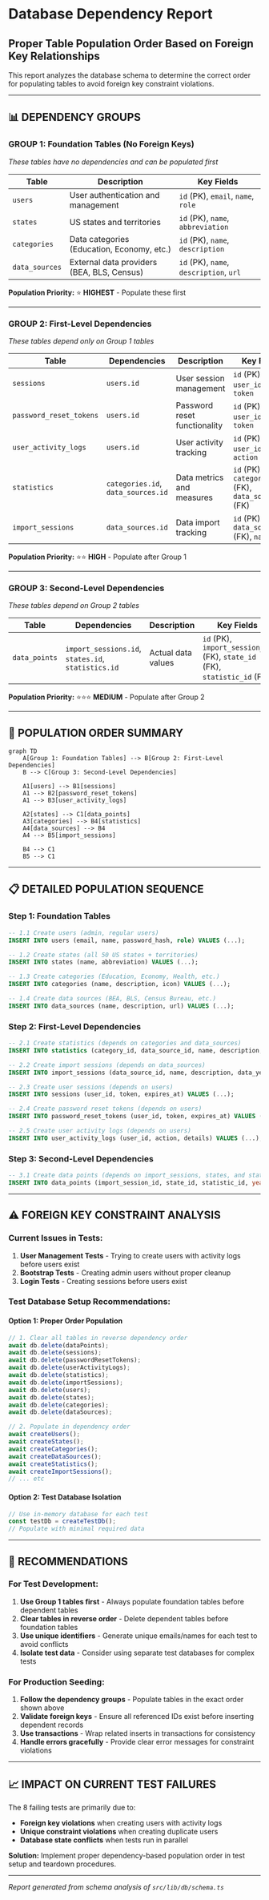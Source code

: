 # Database Dependency Report
## Proper Table Population Order Based on Foreign Key Relationships

This report analyzes the database schema to determine the correct order for populating tables to avoid foreign key constraint violations.

---

## 📊 **DEPENDENCY GROUPS**

### **GROUP 1: Foundation Tables (No Foreign Keys)**
*These tables have no dependencies and can be populated first*

| Table | Description | Key Fields |
|-------|-------------|------------|
| `users` | User authentication and management | `id` (PK), `email`, `name`, `role` |
| `states` | US states and territories | `id` (PK), `name`, `abbreviation` |
| `categories` | Data categories (Education, Economy, etc.) | `id` (PK), `name`, `description` |
| `data_sources` | External data providers (BEA, BLS, Census) | `id` (PK), `name`, `description`, `url` |

**Population Priority:** ⭐ **HIGHEST** - Populate these first

---

### **GROUP 2: First-Level Dependencies**
*These tables depend only on Group 1 tables*

| Table | Dependencies | Description | Key Fields |
|-------|-------------|-------------|------------|
| `sessions` | `users.id` | User session management | `id` (PK), `user_id` (FK), `token` |
| `password_reset_tokens` | `users.id` | Password reset functionality | `id` (PK), `user_id` (FK), `token` |
| `user_activity_logs` | `users.id` | User activity tracking | `id` (PK), `user_id` (FK), `action` |
| `statistics` | `categories.id`, `data_sources.id` | Data metrics and measures | `id` (PK), `category_id` (FK), `data_source_id` (FK) |
| `import_sessions` | `data_sources.id` | Data import tracking | `id` (PK), `data_source_id` (FK), `name` |

**Population Priority:** ⭐⭐ **HIGH** - Populate after Group 1

---

### **GROUP 3: Second-Level Dependencies**
*These tables depend on Group 2 tables*

| Table | Dependencies | Description | Key Fields |
|-------|-------------|-------------|------------|
| `data_points` | `import_sessions.id`, `states.id`, `statistics.id` | Actual data values | `id` (PK), `import_session_id` (FK), `state_id` (FK), `statistic_id` (FK) |

**Population Priority:** ⭐⭐⭐ **MEDIUM** - Populate after Group 2

---

## 🔄 **POPULATION ORDER SUMMARY**

```mermaid
graph TD
    A[Group 1: Foundation Tables] --> B[Group 2: First-Level Dependencies]
    B --> C[Group 3: Second-Level Dependencies]
    
    A1[users] --> B1[sessions]
    A1 --> B2[password_reset_tokens]
    A1 --> B3[user_activity_logs]
    
    A2[states] --> C1[data_points]
    A3[categories] --> B4[statistics]
    A4[data_sources] --> B4
    A4 --> B5[import_sessions]
    
    B4 --> C1
    B5 --> C1
```

---

## 📋 **DETAILED POPULATION SEQUENCE**

### **Step 1: Foundation Tables**
```sql
-- 1.1 Create users (admin, regular users)
INSERT INTO users (email, name, password_hash, role) VALUES (...);

-- 1.2 Create states (all 50 US states + territories)
INSERT INTO states (name, abbreviation) VALUES (...);

-- 1.3 Create categories (Education, Economy, Health, etc.)
INSERT INTO categories (name, description, icon) VALUES (...);

-- 1.4 Create data sources (BEA, BLS, Census Bureau, etc.)
INSERT INTO data_sources (name, description, url) VALUES (...);
```

### **Step 2: First-Level Dependencies**
```sql
-- 2.1 Create statistics (depends on categories and data_sources)
INSERT INTO statistics (category_id, data_source_id, name, description, unit) VALUES (...);

-- 2.2 Create import sessions (depends on data_sources)
INSERT INTO import_sessions (data_source_id, name, description, data_year) VALUES (...);

-- 2.3 Create user sessions (depends on users)
INSERT INTO sessions (user_id, token, expires_at) VALUES (...);

-- 2.4 Create password reset tokens (depends on users)
INSERT INTO password_reset_tokens (user_id, token, expires_at) VALUES (...);

-- 2.5 Create user activity logs (depends on users)
INSERT INTO user_activity_logs (user_id, action, details) VALUES (...);
```

### **Step 3: Second-Level Dependencies**
```sql
-- 3.1 Create data points (depends on import_sessions, states, and statistics)
INSERT INTO data_points (import_session_id, state_id, statistic_id, year, value) VALUES (...);
```

---

## ⚠️ **FOREIGN KEY CONSTRAINT ANALYSIS**

### **Current Issues in Tests:**
1. **User Management Tests** - Trying to create users with activity logs before users exist
2. **Bootstrap Tests** - Creating admin users without proper cleanup
3. **Login Tests** - Creating sessions before users exist

### **Test Database Setup Recommendations:**

#### **Option 1: Proper Order Population**
```typescript
// 1. Clear all tables in reverse dependency order
await db.delete(dataPoints);
await db.delete(sessions);
await db.delete(passwordResetTokens);
await db.delete(userActivityLogs);
await db.delete(statistics);
await db.delete(importSessions);
await db.delete(users);
await db.delete(states);
await db.delete(categories);
await db.delete(dataSources);

// 2. Populate in dependency order
await createUsers();
await createStates();
await createCategories();
await createDataSources();
await createStatistics();
await createImportSessions();
// ... etc
```

#### **Option 2: Test Database Isolation**
```typescript
// Use in-memory database for each test
const testDb = createTestDb();
// Populate with minimal required data
```

---

## 🎯 **RECOMMENDATIONS**

### **For Test Development:**
1. **Use Group 1 tables first** - Always populate foundation tables before dependent tables
2. **Clear tables in reverse order** - Delete dependent tables before foundation tables
3. **Use unique identifiers** - Generate unique emails/names for each test to avoid conflicts
4. **Isolate test data** - Consider using separate test databases for complex tests

### **For Production Seeding:**
1. **Follow the dependency groups** - Populate tables in the exact order shown above
2. **Validate foreign keys** - Ensure all referenced IDs exist before inserting dependent records
3. **Use transactions** - Wrap related inserts in transactions for consistency
4. **Handle errors gracefully** - Provide clear error messages for constraint violations

---

## 📈 **IMPACT ON CURRENT TEST FAILURES**

The 8 failing tests are primarily due to:
- **Foreign key violations** when creating users with activity logs
- **Unique constraint violations** when creating duplicate users
- **Database state conflicts** when tests run in parallel

**Solution:** Implement proper dependency-based population order in test setup and teardown procedures.

---

*Report generated from schema analysis of `src/lib/db/schema.ts`* 